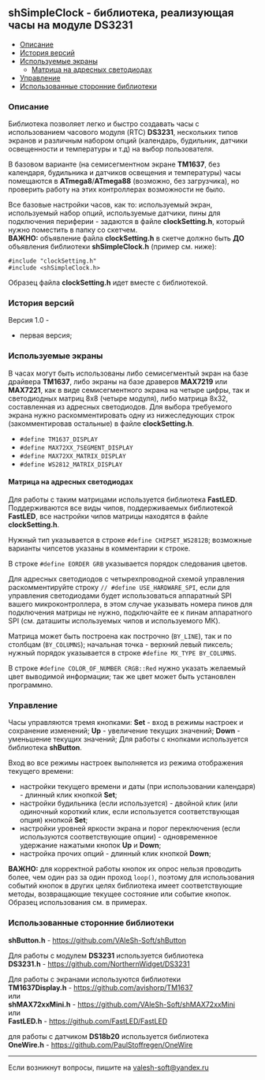 ## shSimpleClock - библиотека, реализующая часы на модуле DS3231

- [Описание](#описание)
- [История версий](#история-версий)
- [Используемые экраны](#используемые-экраны)
  - [Матрица на адресных светодиодах](#матрица-на-адресных-светодиодах)
- [Управление](#управление)
- [Использованные сторонние библиотеки](#использованные-сторонние-библиотеки)

### Описание

Библиотека позволяет легко и быстро создавать часы с использованием часового модуля (RTC) **DS3231**, нескольких типов экранов и различным набором опций (календарь, будильник, датчики освещенности и температуры и т.д) на выбор пользователя.

В базовом варианте (на семисегментном экране **TM1637**, без календаря, будильника и датчиков освещения и температуры) часы помещаются в **ATmega8**/**ATmega88** (возможно, без загрузчика), но проверить работу на этих контроллерах возможности не было.

Все базовые настройки часов, как то: используемый экран, используемый набор опций, используемые датчики, пины для подключения периферии - задаются в файле **clockSetting.h**, который нужно поместить в папку со скетчем.<br>
**ВАЖНО:** объявление файла **clockSetting.h** в скетче должно быть **ДО** объявления библиотеки **shSimpleClock.h** (пример см. ниже):

```
#include "clockSetting.h"
#include <shSimpleClock.h>
```

Образец файла **clockSetting.h** идет вместе с библиотекой.

### История версий

Версия 1.0 -
 + первая версия;

### Используемые экраны

В часах могут быть использованы либо семисегментый экран на базе драйвера **TM1637**, либо экраны на базе драверов **MAX7219** или **MAX7221**, как в виде семисегментного экрана на четыре цифры, так и светодиодных матриц 8х8 (четыре модуля), либо матрица 8х32, составленная из адресных светодиодов. Для выбора требуемого экрана нужно раскомментировать одну из нижеследующих строк (закомментировав остальные) в файле **clockSetting.h**.
- `#define TM1637_DISPLAY`
- `#define MAX72XX_7SEGMENT_DISPLAY`
- `#define MAX72XX_MATRIX_DISPLAY`
- `#define WS2812_MATRIX_DISPLAY`

#### Матрица на адресных светодиодах

Для работы с таким матрицами используется библиотека **FastLED**. Поддерживаются все виды чипов, поддерживаемых библиотекой **FastLED**, все настройки чипов матрицы находятся в файле **clockSetting.h**.

Нужный тип указывается в строке `#define CHIPSET_WS2812B`; возможные варианты чипсетов указаны в комментарии к строке.

В строке `#define EORDER GRB` указывается порядок следования цветов.

Для адресных светодиодов с четырехпроводной схемой управления раскомментируйте строку `// #define USE_HARDWARE_SPI`, если для управления светодиодами будет использоваться аппаратный SPI вашего микроконтроллера, в этом случае указывать номера пинов для подключения матрицы не нужно, подключайте ее к пинам аппаратного SPI (см. даташиты используемых чипов и используемого МК).

Матрица может быть построена как построчно (`BY_LINE`), так и по столбцам (`BY_COLUMNS`); начальная точка - верхний левый пиксель; нужный порядок указывается в строке `#define MX_TYPE BY_COLUMNS`.

В строке `#define COLOR_OF_NUMBER CRGB::Red` нужно указать желаемый цвет выводимой информации; так же цвет может быть установлен программно.

### Управление

Часы управляются тремя кнопками: **Set** - вход в режимы настроек и сохранение изменений; **Up** - увеличение текущих значений; **Down** - уменьшение текущих значений; Для работы с кнопками используется библиотека **shButton**.

Вход во все режимы настроек выполняется из режима отображения текущего времени:
- настройки текущего времени и даты (при использовании календаря) - длинный клик кнопкой **Set**;
- настройки будильника (если используется) - двойной клик (или одиночный короткий клик, если используется соответствующая опция) кнопкой **Set**;
- настройки уровней яркости экрана и порог переключения (если используются соответствующие опции) - одновременное удержание нажатыми кнопок **Up** и **Down**;
- настройка прочих опций - длинный клик кнопкой **Down**;

**ВАЖНО:** для корректной работы кнопок их опрос нельзя проводить более, чем один раз за один проход `loop()`, поэтому для использования событий кнопок в других целях библиотека имеет соответствующие методы, возвращающие текущее состояние или событие кнопок. Образец использования см. в примерах.

### Использованные сторонние библиотеки

**shButton.h** - https://github.com/VAleSh-Soft/shButton<br>

Для работы с модулем **DS3231** используется библиотека<br>
**DS3231.h** - https://github.com/NorthernWidget/DS3231<br>

Для работы с экранами используются библиотеки<br>
**TM1637Display.h** - https://github.com/avishorp/TM1637<br>
или<br>
**shMAX72xxMini.h** - https://github.com/VAleSh-Soft/shMAX72xxMini<br>
или <br>
**FastLED.h** - https://github.com/FastLED/FastLED<br>

для работы с датчиком **DS18b20** используется библиотека<br>
**OneWire.h** - https://github.com/PaulStoffregen/OneWire

<hr>

Если возникнут вопросы, пишите на valesh-soft@yandex.ru 
